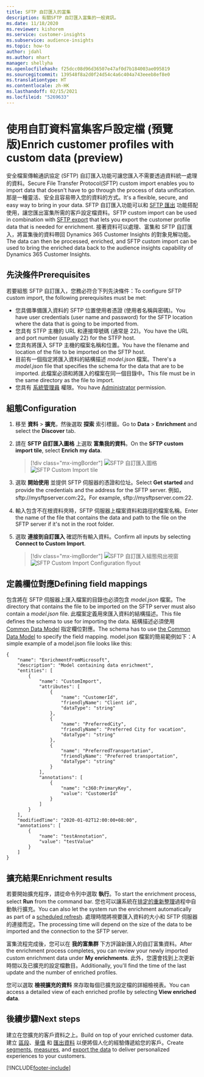 ```yaml
---
title: SFTP 自訂匯入的富集
description: 有關SFTP 自訂匯入富集的一般資訊。
ms.date: 11/18/2020
ms.reviewer: kishorem
ms.service: customer-insights
ms.subservice: audience-insights
ms.topic: how-to
author: jdahl
ms.author: mhart
manager: shellyha
ms.openlocfilehash: f25dcc08d96d36507e47af0d7b184003ae095819
ms.sourcegitcommit: 139548f8a2d0f24d54c4a6c404a743eeeb8ef8e0
ms.translationtype: HT
ms.contentlocale: zh-HK
ms.lasthandoff: 02/15/2021
ms.locfileid: "5269633"
---
```

# <a name="enrich-customer-profiles-with-custom-data-preview"></a><span data-ttu-id="66bd9-103">使用自訂資料富集客戶設定檔 (預覽版)</span><span class="sxs-lookup"><span data-stu-id="66bd9-103">Enrich customer profiles with custom data (preview)</span></span>

<span data-ttu-id="66bd9-104">安全檔案傳輸通訊協定 (SFTP) 自訂匯入功能可讓您匯入不需要透過資料統一處理的資料。</span><span class="sxs-lookup"><span data-stu-id="66bd9-104">Secure File Transfer Protocol(SFTP) custom import enables you to import data that doesn't have to go through the process of data unification.</span></span> <span data-ttu-id="66bd9-105">那是一種靈活、安全且容易帶入您的資料的方式。</span><span class="sxs-lookup"><span data-stu-id="66bd9-105">It's a flexible, secure, and easy way to bring in your data.</span></span> <span data-ttu-id="66bd9-106">SFTP 自訂匯入功能可以和 [SFTP 匯出](export-sftp.md) 功能搭配使用，讓您匯出富集所需的客戶設定檔資料。</span><span class="sxs-lookup"><span data-stu-id="66bd9-106">SFTP custom import can be used in combination with [SFTP export](export-sftp.md) that lets you export the customer profile data that is needed for enrichment.</span></span> <span data-ttu-id="66bd9-107">接著資料可以處理、富集和 SFTP 自訂匯入，將富集後的資料帶回 Dynamics 365 Customer Insights 的對象見解功能。</span><span class="sxs-lookup"><span data-stu-id="66bd9-107">The data can then be processed, enriched, and SFTP custom import can be used to bring the enriched data back to the audience insights capability of Dynamics 365 Customer Insights.</span></span>

## <a name="prerequisites"></a><span data-ttu-id="66bd9-108">先決條件</span><span class="sxs-lookup"><span data-stu-id="66bd9-108">Prerequisites</span></span>

<span data-ttu-id="66bd9-109">若要組態 SFTP 自訂匯入，您務必符合下列先決條件：</span><span class="sxs-lookup"><span data-stu-id="66bd9-109">To configure SFTP custom import, the following prerequisites must be met:</span></span>

- <span data-ttu-id="66bd9-110">您具備準備匯入資料的 SFTP 位置使用者憑證 (使用者名稱與密碼)。</span><span class="sxs-lookup"><span data-stu-id="66bd9-110">You have user credentials (user name and password) for the SFTP location where the data that is going to be imported from.</span></span>
- <span data-ttu-id="66bd9-111">您具有 STFP 主機的 URL 和連接埠號碼 (通常是 22)。</span><span class="sxs-lookup"><span data-stu-id="66bd9-111">You have the URL and port number (usually 22) for the STFP host.</span></span>
- <span data-ttu-id="66bd9-112">您具有將匯入 SFTP 主機的檔案名稱和位置。</span><span class="sxs-lookup"><span data-stu-id="66bd9-112">You have the filename and location of the file to be imported on the SFTP host.</span></span>
- <span data-ttu-id="66bd9-113">目前有一個指定將匯入資料的結構描述 *model.json* 檔案。</span><span class="sxs-lookup"><span data-stu-id="66bd9-113">There's a *model.json* file that specifies the schema for the data that are to be imported.</span></span> <span data-ttu-id="66bd9-114">此檔案必須和將匯入的檔案在同一個目錄中。</span><span class="sxs-lookup"><span data-stu-id="66bd9-114">This file must be in the same directory as the file to import.</span></span>
- <span data-ttu-id="66bd9-115">您具有 [系統管理員](permissions.md#administrator) 權限。</span><span class="sxs-lookup"><span data-stu-id="66bd9-115">You have [Administrator](permissions.md#administrator) permission.</span></span>

## <a name="configuration"></a><span data-ttu-id="66bd9-116">組態</span><span class="sxs-lookup"><span data-stu-id="66bd9-116">Configuration</span></span>

1. <span data-ttu-id="66bd9-117">移至 **資料** > **擴充**，然後選取 **探索** 索引標籤。</span><span class="sxs-lookup"><span data-stu-id="66bd9-117">Go to **Data** > **Enrichment** and select the **Discover** tab.</span></span>

1. <span data-ttu-id="66bd9-118">請在 **SFTP 自訂匯入圖格** 上選取 **富集我的資料**。</span><span class="sxs-lookup"><span data-stu-id="66bd9-118">On the **SFTP custom import tile**, select **Enrich my data**.</span></span>

   > [!div class="mx-imgBorder"]
   > <span data-ttu-id="66bd9-119">![SFTP 自訂匯入圖格](media/SFTP_Custom_Import_tile.png "SFTP 自訂匯入圖格")</span><span class="sxs-lookup"><span data-stu-id="66bd9-119">![SFTP Custom Import tile](media/SFTP_Custom_Import_tile.png "SFTP Custom Import tile")</span></span>

1. <span data-ttu-id="66bd9-120">選取 **開始使用** 並提供 SFTP 伺服器的憑證和位址。</span><span class="sxs-lookup"><span data-stu-id="66bd9-120">Select **Get started** and provide the credentials and the address for the SFTP server.</span></span> <span data-ttu-id="66bd9-121">例如，sftp://mysftpserver.com:22。</span><span class="sxs-lookup"><span data-stu-id="66bd9-121">For example, sftp://mysftpserver.com:22.</span></span>

1. <span data-ttu-id="66bd9-122">輸入包含不在根資料夾時，SFTP 伺服器上檔案資料和路徑的檔案名稱。</span><span class="sxs-lookup"><span data-stu-id="66bd9-122">Enter the name of the file that contains the data and path to the file on the SFTP server if it's not in the root folder.</span></span>

1. <span data-ttu-id="66bd9-123">選取 **連接到自訂匯入** 確認所有輸入資料。</span><span class="sxs-lookup"><span data-stu-id="66bd9-123">Confirm all inputs by selecting **Connect to Custom Import**.</span></span>

   > [!div class="mx-imgBorder"]
   > <span data-ttu-id="66bd9-124">![SFTP 自訂匯入組態飛出視窗](media/SFTP_Custom_Import_Configuration_flyout.png "SFTP 自訂匯入組態飛出視窗")</span><span class="sxs-lookup"><span data-stu-id="66bd9-124">![SFTP Custom Import Configuration flyout](media/SFTP_Custom_Import_Configuration_flyout.png "SFTP Custom Import Configuration flyout")</span></span>

## <a name="defining-field-mappings"></a><span data-ttu-id="66bd9-125">定義欄位對應</span><span class="sxs-lookup"><span data-stu-id="66bd9-125">Defining field mappings</span></span> 

<span data-ttu-id="66bd9-126">包含將在 SFTP 伺服器上匯入檔案的目錄也必須包含 *model.json* 檔案。</span><span class="sxs-lookup"><span data-stu-id="66bd9-126">The directory that contains the file to be imported on the SFTP server must also contain a *model.json* file.</span></span> <span data-ttu-id="66bd9-127">此檔案定義用來匯入資料的結構描述。</span><span class="sxs-lookup"><span data-stu-id="66bd9-127">This file defines the schema to use for importing the data.</span></span> <span data-ttu-id="66bd9-128">結構描述必須使用 [Common Data Model](https://docs.microsoft.com/common-data-model/) 指定欄位對應。</span><span class="sxs-lookup"><span data-stu-id="66bd9-128">The schema has to use [the Common Data Model](https://docs.microsoft.com/common-data-model/) to specify the field mapping.</span></span> <span data-ttu-id="66bd9-129">model.json 檔案的簡易範例如下：</span><span class="sxs-lookup"><span data-stu-id="66bd9-129">A simple example of a model.json file looks like this:</span></span>

```
{
    "name": "EnrichmentFromMicrosoft",
    "description": "Model containing data enrichment",
    "entities": [
        {
            "name": "CustomImport",
            "attributes": [
                {
                    "name": "CustomerId",
                    "friendlyName": "Client id",
                    "dataType": "string"
                },
                {
                    "name": "PreferredCity",
                    "friendlyName": "Preferred City for vacation",
                    "dataType": "string"
                },
                {
                    "name": "PreferredTransportation",
                    "friendlyName": "Preferred transportation",
                    "dataType": "string"
                }
            ],
            "annotations": [
                {
                    "name": "c360:PrimaryKey",
                    "value": "CustomerId"
                }
            ]
        }
    ],
    "modifiedTime": "2020-01-02T12:00:00+08:00",
    "annotations": [
        {
            "name": "testAnnotation",
            "value": "testValue"
        }
    ]
}
```

## <a name="enrichment-results"></a><span data-ttu-id="66bd9-130">擴充結果</span><span class="sxs-lookup"><span data-stu-id="66bd9-130">Enrichment results</span></span>

<span data-ttu-id="66bd9-131">若要開始擴充程序，請從命令列中選取 **執行**。</span><span class="sxs-lookup"><span data-stu-id="66bd9-131">To start the enrichment process, select **Run** from the command bar.</span></span> <span data-ttu-id="66bd9-132">您也可以讓系統在[排定的重新整理](system.md#schedule-tab)過程中自動執行擴充。</span><span class="sxs-lookup"><span data-stu-id="66bd9-132">You can also let the system run the enrichment automatically as part of a [scheduled refresh](system.md#schedule-tab).</span></span> <span data-ttu-id="66bd9-133">處理時間將視要匯入資料的大小和 SFTP 伺服器的連接而定。</span><span class="sxs-lookup"><span data-stu-id="66bd9-133">The processing time will depend on the size of the data to be imported and the connection to the SFTP server.</span></span>

<span data-ttu-id="66bd9-134">富集流程完成後，您可以在 **我的富集群** 下方評論新匯入的自訂富集資料。</span><span class="sxs-lookup"><span data-stu-id="66bd9-134">After the enrichment process completes, you can review your newly imported custom enrichment data under **My enrichments**.</span></span> <span data-ttu-id="66bd9-135">此外，您還會找到上次更新時間以及已擴充的設定檔數目。</span><span class="sxs-lookup"><span data-stu-id="66bd9-135">Additionally, you'll find the time of the last update and the number of enriched profiles.</span></span>

<span data-ttu-id="66bd9-136">您可以選取 **檢視擴充的資料** 來存取每個已擴充設定檔的詳細檢視表。</span><span class="sxs-lookup"><span data-stu-id="66bd9-136">You can access a detailed view of each enriched profile by selecting **View enriched data**.</span></span>

## <a name="next-steps"></a><span data-ttu-id="66bd9-137">後續步驟</span><span class="sxs-lookup"><span data-stu-id="66bd9-137">Next steps</span></span>

<span data-ttu-id="66bd9-138">建立在您擴充的客戶資料之上。</span><span class="sxs-lookup"><span data-stu-id="66bd9-138">Build on top of your enriched customer data.</span></span> <span data-ttu-id="66bd9-139">建立 [區段](segments.md)、[量值](measures.md) 和 [匯出資料](export-destinations.md) 以便將個人化的經驗傳遞給您的客戶。</span><span class="sxs-lookup"><span data-stu-id="66bd9-139">Create [segments](segments.md), [measures](measures.md), and [export the data](export-destinations.md) to deliver personalized experiences to your customers.</span></span>




[!INCLUDE[footer-include](../includes/footer-banner.md)]